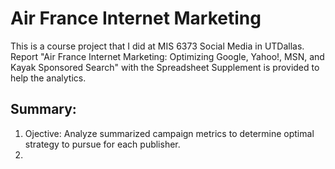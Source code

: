 # Air France Internet Marketing
This is a course project that I did at MIS 6373 Social Media in UTDallas.
Report "Air France Internet Marketing: Optimizing Google, Yahoo!, MSN, and Kayak Sponsored Search" 
with the Spreadsheet Supplement is provided to help the analytics.
## Summary:
1. Ojective: Analyze summarized campaign metrics to determine optimal strategy to pursue for each publisher.  
2. 
